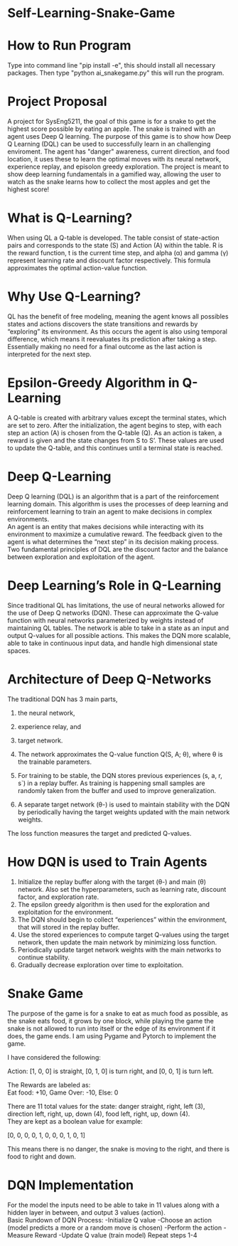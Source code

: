 # Self-Learning-Snake-Game

# How to Run Program
Type into command line "pip install -e", this should install all necessary packages. Then type "python ai_snakegame.py" this will run the program.


# Project Proposal
A project for SysEng5211, the goal of this game is for a snake to get the highest score possible by eating an apple. The snake is trained with an agent uses Deep Q learning. The purpose of this game is to show how Deep Q Learning (DQL) can be used to successfully learn in an challenging enviroment. The agent has "danger" awareness, current direction, and food location, it uses these to learn the optimal moves with its neural network, experience replay, and episolon greedy exploration. The project is meant to show deep learning fundamentals in a gamified way, allowing the user to watch as the snake learns how to collect the most apples and get the highest score!


# What is Q-Learning?
When using QL a Q-table is developed. The table consist of state-action pairs and corresponds to the state (S) and Action (A) within the table. R is the reward function, t is the current time step, and alpha (α) and gamma (γ) represent learning rate and discount factor respectively. This formula approximates the optimal action-value function.

# Why Use Q-Learning?
QL has the benefit of free modeling, meaning the agent knows all possibles states and actions discovers the state transitions and rewards by “exploring” its environment. As this occurs the agent is also using temporal difference, which means it reevaluates its prediction after taking a step. Essentially making no need for a final outcome as the last action is interpreted for the next step.  

# Epsilon-Greedy Algorithm in Q-Learning
A Q-table is created with arbitrary values except the terminal states, which are set to zero.  After the initialization, the agent begins to step,  with each step an action (A)  is chosen from the Q-table (Q). As an action is taken, a reward is given and the state changes from S to S’. These values are used to update the Q-table, and this continues until a terminal state is reached.

# Deep Q-Learning
Deep Q learning (DQL) is an algorithm that is a part of the reinforcement learning domain. This algorithm is uses the processes of deep learning and reinforcement learning to train an agent to make decisions in complex environments.  
An agent is an entity that makes decisions while interacting with its environment to maximize a cumulative reward.  The feedback given to the agent is what determines the “next step” in its decision making process.
Two fundamental principles of DQL are the discount factor and the balance between exploration and exploitation of the agent.

# Deep Learning’s Role in Q-Learning
Since traditional QL has limitations, the use of neural networks allowed for the use of Deep Q networks (DQN). These can approximate the Q-value function with neural networks parameterized by weights instead of maintaining QL tables.  The network is able to take in a state as an input and output Q-values for all possible actions. This makes the DQN more scalable, able to take in continuous input data, and handle high dimensional state spaces.

# Architecture of Deep Q-Networks
The traditional DQN has 3 main parts, 
1.  the neural network,
2. experience relay, and
3. target network.
   
1. The network approximates the Q-value function Q(S, A; θ), where θ is the trainable parameters.
2. For training to be stable, the DQN stores previous experiences (s, a, r, s`) in a replay buffer. As training is happening small samples are randomly taken from the buffer and used to improve generalization.
3. A separate target network (θ-) is used to maintain stability with the DQN by periodically having the target weights updated with the main network weights.
   
The loss function measures the target and predicted Q-values. 

# How DQN is used to Train Agents

1. Initialize the replay buffer along with the target (θ-) and main (θ) network.  Also set the hyperparameters, such as learning rate, discount factor, and exploration rate.
2. The epsilon greedy algorithm is then used for the exploration and exploitation for the environment.
3. The DQN should begin to collect “experiences” within the environment, that will stored in the replay buffer.
4. Use the stored experiences to compute target Q-values using the target network, then update the main network by minimizing loss function.
5. Periodically update target network weights with the main networks to continue stability.
6. Gradually decrease exploration over time to exploitation.

# Snake Game

The purpose of the game is for a snake to eat as much food as possible, as the snake eats food, it grows by one block, while playing the game the snake is not allowed to run into itself or the edge of its environment if it does, the game ends. I am using Pygame and Pytorch to implement the game. 

I have considered the following:

Action: [1, 0, 0] is straight, 
[0, 1, 0] is turn right, and 
[0, 0, 1] is turn left.

The Rewards are labeled as:  
Eat food: +10, Game Over: -10, Else: 0

There are 11 total values for the state: danger straight, right, left (3), direction left, right, up, down (4), food left, right, up, down (4).  
They are kept as a boolean value for example: 

[0, 0, 0, 0, 1, 0, 0, 0, 1, 0, 1]

This means there is no danger, the snake is moving to the right, and there is food to right and down.

# DQN Implementation

For the model the inputs need to be able to take in 11 values along with a hidden layer in between, and output 3 values (action).  
Basic Rundown of DQN Process:
-Initialize Q value
-Choose an action (model predicts a more or a random move is chosen)
-Perform the action
-Measure Reward
-Update Q value (train model)
Repeat steps 1-4

